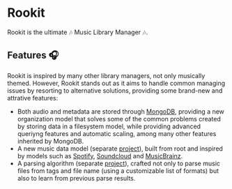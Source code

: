 Rookit
=======
Rookit is the ultimate :notes: Music Library Manager :notes:.

Features :headphones:
------
Rookit is inspired by many other library managers, not only musically themed. However, Rookit stands out as it aims to handle common managing issues by resorting to alternative solutions, providing some brand-new and attrative features:
 - Both audio and metadata are stored through [MongoDB](https://www.mongodb.com/), providing a new organization model that solves some of the common problems created by storing data in a filesystem model, while providing advanced queriyng features and automatic scaling, among many other features inherited by MongoDB.
 - A new music data model (separate [project](https://github.com/JPDSousa/rookit-data-model)), built from root and inspired by models such as [Spotify](https://javascriptgorilla.wordpress.com/2016/08/23/spotify-database-schema/), [Soundcloud](https://developers.soundcloud.com/docs/api/reference) and [MusicBrainz](https://musicbrainz.org/doc/MusicBrainz_Database/Schema).
 - A parsing algorithm (separate [project](https://github.com/JPDSousa/rookit-parser)), crafted not only to parse music files from tags and file name (using a customizable list of formats) but also to learn from previous parse results.
